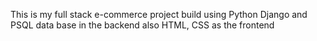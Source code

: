 This is my full stack e-commerce project build using Python Django and PSQL data base in the backend also HTML, CSS as the frontend  
